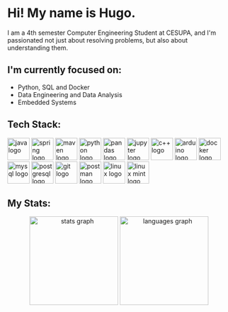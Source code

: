 # Hi! My name is Hugo.
I am a 4th semester Computer Engineering Student at CESUPA, and I'm passionated not just about resolving problems, but also about understanding them.  

## I'm currently focused on:
- Python, SQL and Docker
- Data Engineering and Data Analysis
- Embedded Systems

## Tech Stack:
<div>
  <img src="https://cdn.jsdelivr.net/gh/devicons/devicon@latest/icons/java/java-original.svg" height="50" alt="java logo"/>
  <img src="https://cdn.jsdelivr.net/gh/devicons/devicon@latest/icons/spring/spring-original.svg" height="50" alt="spring logo"/>
  <img src="https://cdn.jsdelivr.net/gh/devicons/devicon@latest/icons/maven/maven-original.svg" height="50" alt="maven logo"/>
  <img src="https://cdn.jsdelivr.net/gh/devicons/devicon@latest/icons/python/python-original.svg" height="50" alt="python logo"/>
  <img src="https://cdn.jsdelivr.net/gh/devicons/devicon@latest/icons/pandas/pandas-original.svg" height="50" alt="pandas logo"/>
  <img src="https://cdn.jsdelivr.net/gh/devicons/devicon@latest/icons/jupyter/jupyter-original.svg" height="50" alt="jupyter logo"/>
  <img src="https://cdn.jsdelivr.net/gh/devicons/devicon@latest/icons/cplusplus/cplusplus-original.svg" height="50" alt="c++ logo"/>
  <img src="https://cdn.jsdelivr.net/gh/devicons/devicon@latest/icons/arduino/arduino-original.svg" height="50" alt="arduino logo"/>
  <img src="https://cdn.jsdelivr.net/gh/devicons/devicon@latest/icons/docker/docker-plain.svg" height="50" alt="docker logo"/>
  <img src="https://cdn.jsdelivr.net/gh/devicons/devicon@latest/icons/mysql/mysql-original.svg" height="50" alt="mysql logo"/>
  <img src="https://cdn.jsdelivr.net/gh/devicons/devicon@latest/icons/postgresql/postgresql-original.svg" height="50" alt="postgresql logo"/>
  <img src="https://cdn.jsdelivr.net/gh/devicons/devicon@latest/icons/git/git-original.svg" height="50" alt="git logo"/>
  <img src="https://cdn.jsdelivr.net/gh/devicons/devicon@latest/icons/postman/postman-original.svg" height="50" alt="postman logo"/>
  <img src="https://cdn.jsdelivr.net/gh/devicons/devicon@latest/icons/linux/linux-original.svg" height="50" alt="linux logo"/>
  <img src="https://cdn.jsdelivr.net/gh/devicons/devicon@latest/icons/linuxmint/linuxmint-original.svg" height="50" alt="linux mint logo"/>
</div>

## My Stats:
<div align="center">
  <img src="https://github-readme-stats.vercel.app/api?username=HugoSantos14&hide_title=false&hide_rank=false&show_icons=true&include_all_commits=true&count_private=true&disable_animations=false&theme=dark&locale=en&hide_border=false&order=1" height="200" alt="stats graph"  />
  <img src="https://github-readme-stats.vercel.app/api/top-langs?username=HugoSantos14&locale=en&hide_title=false&layout=compact&card_width=320&langs_count=5&theme=dark&hide_border=false&order=2" height="200" alt="languages graph"  />
</div>
